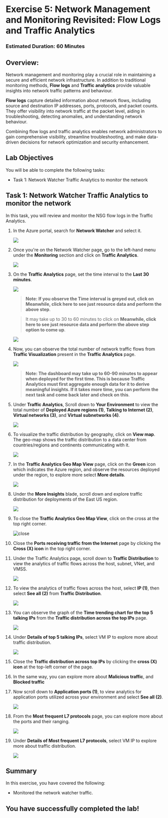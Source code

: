 # Exercise 5: Network Management and Monitoring Revisited: Flow Logs and Traffic Analytics

### Estimated Duration: 60 Minutes

## Overview:

Network management and monitoring play a crucial role in maintaining a secure and efficient network infrastructure. In addition to traditional monitoring methods, **Flow logs** and **Traffic analytics** provide valuable insights into network traffic patterns and behaviour.

**Flow logs** capture detailed information about network flows, including source and destination IP addresses, ports, protocols, and packet counts. They offer visibility into network traffic at the packet level, aiding in troubleshooting, detecting anomalies, and understanding network behaviour.

Combining flow logs and traffic analytics enables network administrators to gain comprehensive visibility, streamline troubleshooting, and make data-driven decisions for network optimization and security enhancement.

## Lab Objectives

You will be able to complete the following tasks:

- Task 1: Network Watcher Traffic Analytics to monitor the network
  
## Task 1: Network Watcher Traffic Analytics to monitor the network

In this task, you will review and monitor the NSG flow logs in the Traffic Analytics.

1. In the Azure portal, search for **Network Watcher** and select it.

   ![](images/updateimg-26.png)

1. Once you're on the Network Watcher page, go to the left-hand menu under the **Monitoring** section and click on **Traffic Analytics**.
   
   ![](images/updateimg-27.png)
      
1. On the **Traffic Analytics** page, set the time interval to the **Last 30 minutes**.

   ![](images/081025(11).png)
   
   > **Note: If you observe the Time interval is greyed out, click on Meanwhile, click here to see just resource data and perform the above step**.
   
   > It may take up to 30 to 60 minutes to click on **Meanwhile, click here to see just resource data and perform the above step option to come up**.

      ![](images1/timeinterval-1.png)
      
1. Now, you can observe the total number of network traffic flows from **Traffic Visualization** present in the **Traffic Analytics** page.

    ![](images/081025(12).png)

    > **Note: The dashboard may take up to 60-90 minutes to appear when deployed for the first time. This is because Traffic Analytics must first aggregate enough data for it to derive meaningful insights. If it takes more time, you can perform the next task and come back later and check on this**.
           
1. Under **Traffic Analytics**, Scroll down to **Your Environment** to view the total number of **Deployed Azure regions (1)**, **Talking to Internet (2)**, **Virtual networks (3)**, and **Virtual subnetworks (4)**.

    ![](images/081025(13).png)
      
1. To visualize the traffic distribution by geography, click on **View map**. The geo-map shows the traffic distribution to a data center from countries/regions and continents communicating with it.

    ![](images/081025(14).png)
     
1. In the **Traffic Analytics Geo Map View** page, click on the **Green** icon which indicates the Azure region, and observe the resources deployed under the region, to explore more select **More details**.

    ![](images/081025(15).png)
      
1. Under the **More Insights** blade, scroll down and explore traffic distribution for deployments of the East US region.

    ![](images/081025(16).png)
     
1. To close the **Traffic Analytics Geo Map View**, click on the cross at the top right corner.

     ![close](images1/close-1.png)
      
1. Close the **Ports receiving traffic from the Internet** page by clicking the **Cross (X) icon** in the top right corner.
      
1. Under the Traffic Analytics page, scroll down to **Traffic Distribution** to view the analytics of traffic flows across the host, subnet, VNet, and VMSS.

    ![](images/081025(18).png)
     
1. To view the analytics of traffic flows across the host, select **IP (1)**, then select **See all (2)** from **Traffic Distribution**.

    ![](images/081025(19).png)
    
1. You can observe the graph of the **Time trending chart for the top 5 talking IPs** from the **Traffic distribution across the top IPs** page.

    ![](images/081025(20).png)
    
1. Under **Details of top 5 talking IPs**, select VM IP to explore more about traffic distribution.

    ![](images/081025(21).png)
     
1. Close the **Traffic distribution across top IPs** by clicking the **cross (X) icon** at the top-left corner of the page.
    
1. In the same way, you can explore more about **Malicious traffic**, and **Blocked traffic** 

1. Now scroll down to **Application ports (1)**, to view analytics for application ports utilized across your environment and select **See all (2)**.

    ![](images/081025(22).png)
     
1. From the **Most frequent L7 protocols** page, you can explore more about the ports and their ranging.

    ![](images/081025(23).png)

1. Under **Details of Most frequent L7 protocols**, select VM IP to explore more about traffic distribution.

    ![](images/081025(24).png)

## Summary
 
In this exercise, you have covered the following:
  
- Monitored the network watcher traffic.

## You have successfully completed the lab!